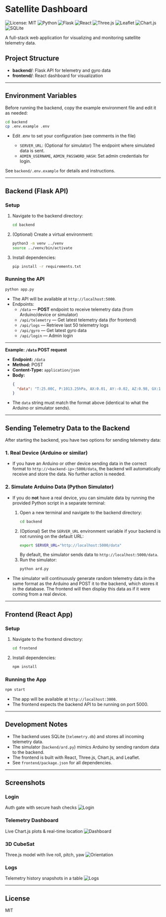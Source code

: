 # Satellite Dashboard
![License: MIT](https://img.shields.io/badge/License-MIT-yellow.svg)
![Python](https://img.shields.io/badge/Python-3.10-blue)
![Flask](https://img.shields.io/badge/Flask-2.x-black)
![React](https://img.shields.io/badge/React-19.1.0-61DAFB)
![Three.js](https://img.shields.io/badge/Three.js-0.178.0-orange)
![Leaflet](https://img.shields.io/badge/Leaflet-1.9.4-green)
![Chart.js](https://img.shields.io/badge/Chart.js-4.5.0-red)
![SQLite](https://img.shields.io/badge/SQLite-database-blue)



A full-stack web application for visualizing and monitoring satellite telemetry data.

## Project Structure

- **backend/**: Flask API for telemetry and gyro data
- **frontend/**: React dashboard for visualization

---

## Environment Variables

Before running the backend, copy the example environment file and edit it as needed:

```bash
cd backend
cp .env.example .env
```

- Edit .env to set your configuration (see comments in the file)


   - `SERVER_URL`: (Optional for simulator) The endpoint where simulated data is sent.
   - `ADMIN_USERNAME`, `ADMIN_PASSWORD_HASH`: Set admin credentials for login.

See `backend/.env.example` for details and instructions.

---

## Backend (Flask API)

### Setup

1. Navigate to the backend directory:
   ```bash
   cd backend
   ```
2. (Optional) Create a virtual environment:
   ```bash
   python3 -m venv ../venv
   source ../venv/bin/activate
   ```
3. Install dependencies:
   ```bash
   pip install -r requirements.txt
   ```

### Running the API

```bash
python app.py
```

- The API will be available at `http://localhost:5000`.
- Endpoints:
  - `/data` — **POST** endpoint to receive telemetry data (from Arduino/device or simulator)
  - `/api/telemetry` — Get latest telemetry data (for frontend)
  - `/api/logs` — Retrieve last 50 telemetry logs
  - `/api/gyro` — Get latest gyro data
  - `/api/login` — Admin login

---

**Example: `/data` POST request**

- **Endpoint:** `/data`
- **Method:** POST
- **Content-Type:** `application/json`
- **Body:**
  ```json
  {
    "data": "T:25.00C, P:1013.25hPa, AX:0.01, AY:-0.02, AZ:0.98, GX:12.34, GY:-56.78, GZ:90.12, MX:0.12, MY:-0.34, MZ:0.56"
  }
  ```
- The `data` string must match the format above (identical to what the Arduino or simulator sends).

---

## Sending Telemetry Data to the Backend

After starting the backend, you have two options for sending telemetry data:

### 1. Real Device (Arduino or similar)
- If you have an Arduino or other device sending data in the correct format to `http://<backend-ip>:5000/data`, the backend will automatically receive and store the data. No further action is needed.

### 2. Simulate Arduino Data (Python Simulator)
- If you do **not** have a real device, you can simulate data by running the provided Python script in a separate terminal:

   1. Open a new terminal and navigate to the backend directory:
      ```bash
      cd backend
      ```
   2. (Optional) Set the `SERVER_URL` environment variable if your backend is not running on the default URL:
      ```bash
      export SERVER_URL="http://localhost:5000/data"
      ```
      By default, the simulator sends data to `http://localhost:5000/data`.
   3. Run the simulator:
      ```bash
      python ard.py
      ```

- The simulator will continuously generate random telemetry data in the same format as the Arduino and POST it to the backend, which stores it in the database. The frontend will then display this data as if it were coming from a real device.

---

## Frontend (React App)

### Setup

1. Navigate to the frontend directory:
   ```bash
   cd frontend
   ```
2. Install dependencies:
   ```bash
   npm install
   ```

### Running the App

```bash
npm start
```

- The app will be available at `http://localhost:3000`.
- The frontend expects the backend API to be running on port 5000.

---

## Development Notes

- The backend uses SQLite (`telemetry.db`) and stores all incoming telemetry data.
- The simulator (`backend/ard.py`) mimics Arduino by sending random data to the backend.
- The frontend is built with React, Three.js, Chart.js, and Leaflet.
- See `frontend/package.json` for all dependencies.

---

## Screenshots

### Login
Auth gate with secure hash checks
![Login](frontend/public/images/login.png)

### Telemetry Dashboard
Live Chart.js plots & real-time location
![Dashboard](frontend/public/images/dashboard.png)

### 3D CubeSat
Three.js model with live roll, pitch, yaw
![Orientation](frontend/public/images/orientation.png)

### Logs
Telemetry history snapshots in a table
![Logs](frontend/public/images/logs.png)

---
## License

MIT 